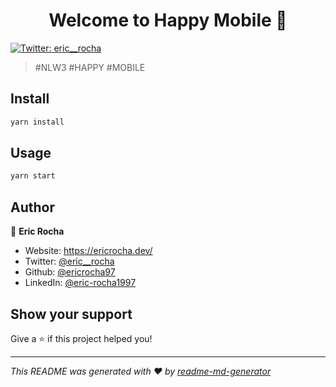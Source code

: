 <h1 align="center">Welcome to Happy Mobile 👋</h1>
<p>
  <a href="https://twitter.com/eric__rocha" target="_blank">
    <img alt="Twitter: eric__rocha" src="https://img.shields.io/twitter/follow/eric__rocha.svg?style=social" />
  </a>
</p>

> #NLW3 #HAPPY #MOBILE

## Install

```sh
yarn install
```

## Usage

```sh
yarn start
```

## Author

👤 **Eric Rocha**

* Website: https://ericrocha.dev/
* Twitter: [@eric__rocha](https://twitter.com/eric__rocha)
* Github: [@ericrocha97](https://github.com/ericrocha97)
* LinkedIn: [@eric-rocha1997](https://linkedin.com/in/eric-rocha1997)

## Show your support

Give a ⭐️ if this project helped you!

***
_This README was generated with ❤️ by [readme-md-generator](https://github.com/kefranabg/readme-md-generator)_